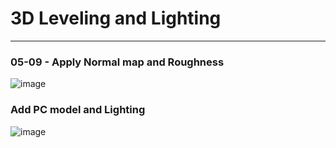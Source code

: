 # 3D Leveling and Lighting
---
### 05-09 - Apply Normal map and Roughness
![image](https://github.com/kcasl/3D-PC-three.js/assets/93076513/2b35f16d-c8f0-45a3-a0a7-e42c844b2b7b)

### Add PC model and Lighting
![image](https://github.com/kcasl/3D-PC-three.js/assets/93076513/7f7ad7e2-5462-40d0-93f8-01f60fa20d97)
